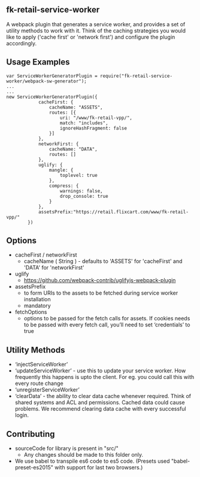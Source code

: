 ## fk-retail-service-worker
A webpack plugin that generates a service worker, and provides a set of utility methods to work with it. Think of the caching strategies you would like to apply ('cache first' or 'network first') and configure the plugin accordingly.

## Usage Examples ##
```
var ServiceWorkerGeneratorPlugin = require("fk-retail-service-worker/webpack-sw-generator");
...
...
new ServiceWorkerGeneratorPlugin({
            cacheFirst: {
                cacheName: "ASSETS",
                routes: [{
                    uri: "/www/fk-retail-vpp/",
                    match: "includes",
                    ignoreHashFragment: false
                }]
            },
            networkFirst: {
                cacheName: "DATA",
                routes: []
            },
            uglify: {
                mangle: {
                    toplevel: true
                },
                compress: {
                    warnings: false,
                    drop_console: true
                }
            },
            assetsPrefix:"https://retail.flixcart.com/www/fk-retail-vpp/"
        })
```

## Options ##
 
* cacheFirst / networkFirst
    * cacheName ( String ) - defaults to 'ASSETS' for 'cacheFirst' and 'DATA' for 'networkFirst'         
* uglify
    * https://github.com/webpack-contrib/uglifyjs-webpack-plugin
* assetsPrefix
    * to form URIs to the assets to be fetched during service worker installation
    * mandatory
* fetchOptions
    * options to be passed for the fetch calls for assets.
    If cookies needs to be passed with every fetch call, you’ll need to set ‘credentials’ to true

## Utility Methods ##
* ‘injectServiceWorker’ 
* ‘updateServiceWorker’ - use this to update your service worker.
   How frequently this happens is upto the client. For eg.  you could call this with every route change 
* ‘unregisterServiceWorker’
* ‘clearData’ - the ability to clear data cache whenever required.
   Think of shared systems and ACL and permissions. Cached data could cause problems. 
   We recommend clearing data cache with  every successful login.


## Contributing ##
* sourceCode for library is present in "src/"
    * Any changes should be made to this folder only.
* We use babel to transpile es6 code to es5 code. (Presets used "babel-preset-es2015" with support for last two browsers.)
